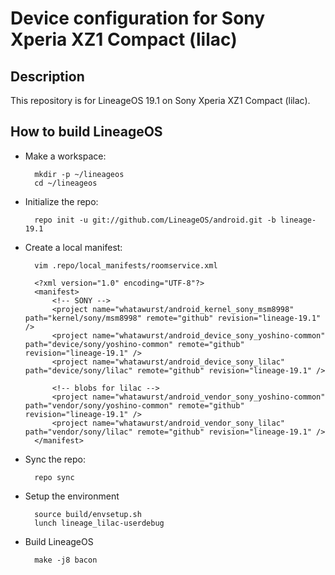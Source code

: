 Device configuration for Sony Xperia XZ1 Compact (lilac)
========================================================

Description
-----------

This repository is for LineageOS 19.1 on Sony Xperia XZ1 Compact (lilac).

How to build LineageOS
----------------------

* Make a workspace:

        mkdir -p ~/lineageos
        cd ~/lineageos

* Initialize the repo:

        repo init -u git://github.com/LineageOS/android.git -b lineage-19.1

* Create a local manifest:

        vim .repo/local_manifests/roomservice.xml

        <?xml version="1.0" encoding="UTF-8"?>
        <manifest>
            <!-- SONY -->
            <project name="whatawurst/android_kernel_sony_msm8998" path="kernel/sony/msm8998" remote="github" revision="lineage-19.1" />
            <project name="whatawurst/android_device_sony_yoshino-common" path="device/sony/yoshino-common" remote="github" revision="lineage-19.1" />
            <project name="whatawurst/android_device_sony_lilac" path="device/sony/lilac" remote="github" revision="lineage-19.1" />

            <!-- blobs for lilac -->
            <project name="whatawurst/android_vendor_sony_yoshino-common" path="vendor/sony/yoshino-common" remote="github" revision="lineage-19.1" />
            <project name="whatawurst/android_vendor_sony_lilac" path="vendor/sony/lilac" remote="github" revision="lineage-19.1" />
        </manifest>

* Sync the repo:

        repo sync

* Setup the environment

        source build/envsetup.sh
        lunch lineage_lilac-userdebug

* Build LineageOS

        make -j8 bacon
